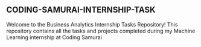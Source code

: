 **CODING-SAMURAI-INTERNSHIP-TASK**
-----
Welcome to the Business Analytics Internship Tasks Repository! This repository contains all the tasks and projects completed during my Machine Learning internship at Coding Samurai

